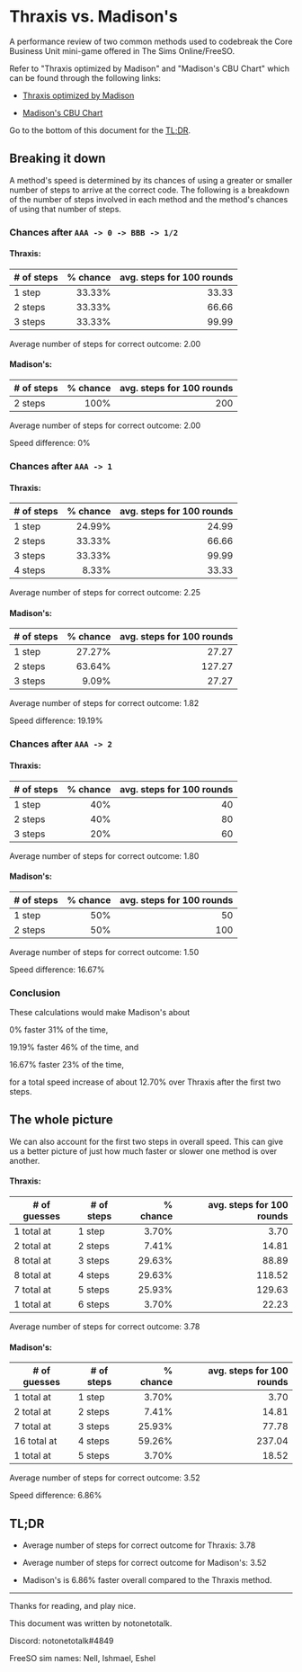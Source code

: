 # Thraxis vs. Madison's

A performance review of two common methods used to codebreak the Core Business Unit mini-game offered in The Sims Online/FreeSO.

Refer to "Thraxis optimized by Madison" and "Madison's CBU Chart" which can be found through the following links:

- [Thraxis optimized by Madison](https://www.dropbox.com/s/afk24ze29wdfolv/cbuthraxisopt.gif?dl=0)

- [Madison's CBU Chart](https://www.dropbox.com/s/ds29xb1r7n9piyy/cbuchart.gif?dl=0)

Go to the bottom of this document for the [TL;DR](#tldr).

## Breaking it down

A method's speed is determined by its chances of using a greater or smaller number of steps to arrive at the correct code. The following is a breakdown of the number of steps involved in each method and the method's chances of using that number of steps.

### Chances after `AAA -> 0 -> BBB -> 1/2`

#### Thraxis:

| # of steps | % chance | avg. steps for 100 rounds |
|------------|---------:|--------------------------:|
| 1 step     |   33.33% |                     33.33 |
| 2 steps    |   33.33% |                     66.66 |
| 3 steps    |   33.33% |                     99.99 |

Average number of steps for correct outcome: 2.00

#### Madison's:

| # of steps | % chance | avg. steps for 100 rounds |
|------------|---------:|--------------------------:|
| 2 steps    |     100% |                       200 |

Average number of steps for correct outcome: 2.00

Speed difference: 0%

### Chances after `AAA -> 1`

#### Thraxis:

| # of steps | % chance | avg. steps for 100 rounds |
|------------|---------:|--------------------------:|
| 1 step     |   24.99% |                     24.99 |
| 2 steps    |   33.33% |                     66.66 |
| 3 steps    |   33.33% |                     99.99 |
| 4 steps    |    8.33% |                     33.33 |

Average number of steps for correct outcome: 2.25

#### Madison's:

| # of steps | % chance | avg. steps for 100 rounds |
|------------|---------:|--------------------------:|
| 1 step     |   27.27% |                     27.27 |
| 2 steps    |   63.64% |                    127.27 |
| 3 steps    |    9.09% |                     27.27 |

Average number of steps for correct outcome: 1.82

Speed difference: 19.19%

### Chances after `AAA -> 2`

#### Thraxis:

| # of steps | % chance | avg. steps for 100 rounds |
|------------|---------:|--------------------------:|
| 1 step     |      40% |                        40 |
| 2 steps    |      40% |                        80 |
| 3 steps    |      20% |                        60 |

Average number of steps for correct outcome: 1.80

#### Madison's:

| # of steps | % chance | avg. steps for 100 rounds |
|------------|---------:|--------------------------:|
| 1 step     |      50% |                        50 |
| 2 steps    |      50% |                       100 |

Average number of steps for correct outcome: 1.50

Speed difference: 16.67%

### Conclusion

These calculations would make Madison's about

0% faster 31% of the time,

19.19% faster 46% of the time, and

16.67% faster 23% of the time,

for a total speed increase of about 12.70% over Thraxis after the first two steps.

## The whole picture

We can also account for the first two steps in overall speed. This can give us a better picture of just how much faster or slower one method is over another.

#### Thraxis:

| # of guesses | # of steps | % chance | avg. steps for 100 rounds |
|--------------|------------|---------:|--------------------------:|
| 1 total at   | 1 step     |    3.70% |                      3.70 |
| 2 total at   | 2 steps    |    7.41% |                     14.81 |
| 8 total at   | 3 steps    |   29.63% |                     88.89 |
| 8 total at   | 4 steps    |   29.63% |                    118.52 |
| 7 total at   | 5 steps    |   25.93% |                    129.63 |
| 1 total at   | 6 steps    |    3.70% |                     22.23 |

Average number of steps for correct outcome: 3.78

#### Madison's:

| # of guesses | # of steps | % chance | avg. steps for 100 rounds |
|--------------|------------|---------:|--------------------------:|
| 1 total at   | 1 step     |    3.70% |                      3.70 |
| 2 total at   | 2 steps    |    7.41% |                     14.81 |
| 7 total at   | 3 steps    |   25.93% |                     77.78 |
| 16 total at  | 4 steps    |   59.26% |                    237.04 |
| 1 total at   | 5 steps    |    3.70% |                     18.52 |

Average number of steps for correct outcome: 3.52

Speed difference: 6.86%

## TL;DR

- Average number of steps for correct outcome for Thraxis: 3.78

- Average number of steps for correct outcome for Madison's: 3.52

- Madison's is 6.86% faster overall compared to the Thraxis method.

---

Thanks for reading, and play nice.

This document was written by notonetotalk.

Discord: notonetotalk#4849

FreeSO sim names: Nell, Ishmael, Eshel

